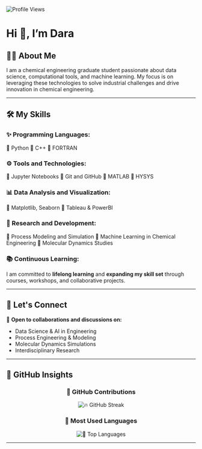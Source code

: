 <p align="left">
  <img src="https://komarev.com/ghpvc/?username=LD-Shell&label=Profile%20Views&color=blue&style=flat-square" alt="Profile Views"/>
</p>

# Hi 👋, I’m Dara  

## 👨‍🔬 About Me  
I am a chemical engineering graduate student passionate about data science, computational tools, and machine learning. My focus is on leveraging these technologies to solve industrial challenges and drive innovation in chemical engineering.

---

## 🛠️ My Skills  

### ✨ Programming Languages:
🔹 Python 🔹 C++ 🔹 FORTRAN  

### ⚙️ Tools and Technologies:
🔹 Jupyter Notebooks 🔹 Git and GitHub 🔹 MATLAB 🔹 HYSYS  

### 📊 Data Analysis and Visualization:
🔹 Matplotlib, Seaborn 🔹 Tableau & PowerBI  

### 🔬 Research and Development:
🔹 Process Modeling and Simulation 🔹 Machine Learning in Chemical Engineering 🔹 Molecular Dynamics Studies  

### 📚 Continuous Learning:
I am committed to **lifelong learning** and **expanding my skill set** through courses, workshops, and collaborative projects.

---

## 🤝 Let's Connect  

🔹 **Open to collaborations and discussions on:**  
- Data Science & AI in Engineering  
- Process Engineering & Modeling  
- Molecular Dynamics Simulations  
- Interdisciplinary Research  

---

## 🚀 GitHub Insights  

<div align="center">

### 📌 GitHub Contributions  
<img src="https://github-readme-streak-stats.herokuapp.com?user=LD-Shell&theme=tokyonight&hide_border=true&date_format=M%20j%5B%2C%20Y%5D" alt="🔥 GitHub Streak" />

### 📌 Most Used Languages  
<img src="https://github-readme-stats.vercel.app/api/top-langs?username=LD-Shell&layout=compact&theme=tokyonight&hide_border=true" alt="📌 Top Languages" />

</div>

---
